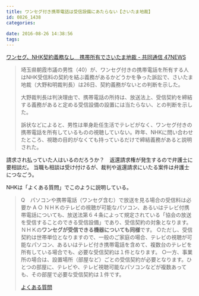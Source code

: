 ```yaml
---
title: ワンセグ付き携帯電話は受信設備にあたらない【さいたま地裁】
id: 0826_1438
categories:
   
date: 2016-08-26 14:38:56
tags:
---
```


[ワンセグ、NHK契約義務なし　携帯所有でさいたま地裁 - 共同通信 47NEWS](https://this.kiji.is/141760955274806775)
> 埼玉県朝霞市議の男性（40）が、ワンセグ付きの携帯電話を所有する人はNHK受信料の契約を結ぶ義務があるかどうかを争った訴訟で、さいたま地裁（大野和明裁判長）は26日、契約義務がないとの判断を示した。
> 
> 大野裁判長は判決理由で、携帯電話の所持は、放送法上、受信契約を締結する義務があると定める受信設備の設置には当たらない、との判断を示した。
> 
> 訴状などによると、男性は単身赴任生活でテレビがなく、ワンセグ付きの携帯電話を所有しているものの視聴していない。昨年、NHKに問い合わせたところ、視聴の目的がなくても持っているだけで締結義務があると説明された。

請求され払っていた人はいるのだろうか？　返還請求権が発生するので弁護士に要相談だ。
当職も相談は受け付けるが、裁判や返還請求にいたる案件は弁護士につなごう。

NHKは「よくある質問」でこのように説明している。
> Q　パソコンや携帯電話（ワンセグ含む）で放送を見る場合の受信料は必要か
> A
> ○ ＮＨＫのテレビの視聴が可能なパソコン、あるいはテレビ付携帯電話についても、放送法第６４条によって規定されている「協会の放送を受信することのできる受信設備」であり、受信契約の対象となります。ＮＨＫの**ワンセグが受信できる機器についても同様**です。
> ○ただし、受信契約は世帯単位となりますので、一般のご家庭の場合、テレビの視聴が可能なパソコン、あるいはテレビ付き携帯電話を含めて、複数台のテレビを所有している場合でも、必要な受信契約は１件となります。
> ○一方、事業所の場合は、設置場所（部屋など）ごとの受信契約が必要となります。ひとつの部屋に、テレビや、テレビ視聴可能なパソコンなどが複数あっても、その部屋で必要な受信契約は１件です。
> 
> [よくある質問](https://www.nhk.or.jp/faq-corner/03jushinryou/02/03-02-08.htm)